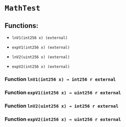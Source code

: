 # `MathTest`

## Functions:

- `lnV1(int256 x) (external)`

- `expV1(int256 x) (external)`

- `lnV2(uint256 x) (external)`

- `expV2(int256 x) (external)`

### Function `lnV1(int256 x) → int256 r external`

### Function `expV1(int256 x) → uint256 r external`

### Function `lnV2(uint256 x) → int256 r external`

### Function `expV2(int256 x) → uint256 r external`
